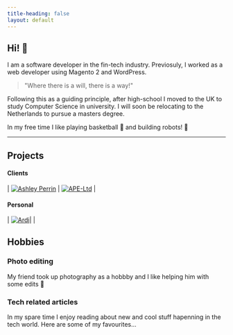 ```yaml
---
title-heading: false
layout: default
---
```


## Hi! 👋

I am a software developer in the fin-tech industry.
Previosuly, I worked as a web developer using Magento 2 and WordPress.

> "Where there is a will, there is a way!"

Following this as a guiding principle, after high-school I moved to the UK to 
study Computer Science in university. I will soon be relocating to the Netherlands
to pursue a masters degree. 

In my free time I like playing basketball 🏀  and building robots!  🤖

* * *

## Projects

#### Clients

| [![Ashley Perrin](https://joanatrashlieva.github.io/assets/work/ashleyperrin.co.uk.png)](https://www.ashleyperrin.co.uk)  | [![APE-Ltd](https://joanatrashlieva.github.io/assets/work/ape-ltd.co.uk.png)](https://www.ape-ltd.co.uk)         |

#### Personal

| [![Ardi](https://joanatrashlieva.github.io/assets/work/arduino-car.jpg)](https://github.com/JoanaTrashlieva/robot-car)| |

## Hobbies

### Photo editing
 
My friend took up photography as a hobbby and I like helping him with some edits  👀  

<script src="https://code.jquery.com/jquery-3.2.1.min.js"></script>
<script type="text/javascript" src="assets/results.json"></script>
<link rel="stylesheet" type="text/css" href="//cdn.jsdelivr.net/npm/slick-carousel@1.8.1/slick/slick.css"/>
<script type="text/javascript" src="//cdn.jsdelivr.net/npm/slick-carousel@1.8.1/slick/slick.min.js"></script>
<script src='assets/js/json.js'></script>

<div class='instagram-carousel'></div>

### Tech related articles

In my spare time I enjoy reading about new and cool stuff hapenning in the tech world. Here are some of my favourites...
